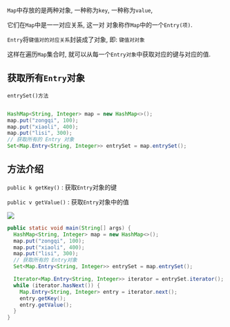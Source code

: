 `Map`中存放的是两种对象, 一种称为`key`, 一种称为`value`, 

它们在`Map`中是一一对应关系, 这一对 对象称作`Map`中的一个`Entry(项)`.

`Entry`将`键值对的对应关系`封装成了对象, 即: `键值对对象`

这样在遍历`Map`集合时, 就可以从每一个`Entry对象`中获取对应的键与对应的值.



## 获取所有`Entry`对象

`entrySet()方法`

```java

HashMap<String, Integer> map = new HashMap<>();
map.put("zongqi", 100);
map.put("xiaoli", 400);
map.put("lisi", 300);
// 获取所有的 Entry 对象
Set<Map.Entry<String, Integer>> entrySet = map.entrySet();
```

## 方法介绍

`public k getKey()` : 获取`Entry`对象的键

`public v getValue()` : 获取`Entry`对象中的值

![](https://pic.superbed.cn/item/5da28a2f9dc6d64c09db1a43.jpg)

```java
public static void main(String[] args) {
  HashMap<String, Integer> map = new HashMap<>();
  map.put("zongqi", 100);
  map.put("xiaoli", 400);
  map.put("lisi", 300);
  // 获取所有的 Entry对象
  Set<Map.Entry<String, Integer>> entrySet = map.entrySet();

  Iterator<Map.Entry<String, Integer>> iterator = entrySet.iterator();
  while (iterator.hasNext()) {
    Map.Entry<String, Integer> entry = iterator.next();
    entry.getKey();
    entry.getValue();
  }
}

```































